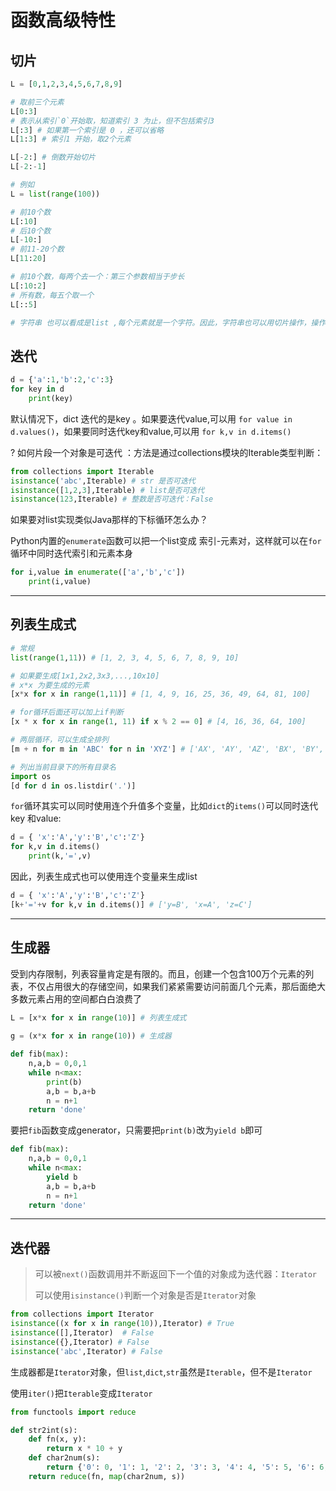 # 函数高级特性

## 切片

```python
L = [0,1,2,3,4,5,6,7,8,9]

# 取前三个元素
L[0:3]
# 表示从索引`0`开始取，知道索引 3 为止，但不包括索引3
L[:3] # 如果第一个索引是 0 ，还可以省略
L[1:3] # 索引1 开始，取2个元素

L[-2:] # 倒数开始切片
L[-2:-1] 

# 例如
L = list(range(100))

# 前10个数
L[:10]
# 后10个数
L[-10:]
# 前11-20个数
L[11:20]

# 前10个数，每两个去一个：第三个参数相当于步长
L[:10:2]
# 所有数，每五个取一个
L[::5]

# 字符串 也可以看成是list ,每个元素就是一个字符。因此，字符串也可以用切片操作，操作结果依然是字符串


```

## 迭代

```python
d = {'a':1,'b':2,'c':3}
for key in d
	print(key)
```

默认情况下，dict 迭代的是key 。如果要迭代value,可以用 `for value in d.values()`，如果要同时迭代key和value,可以用 `for k,v in d.items()`

? 如何片段一个对象是可迭代 ：方法是通过collections模块的Iterable类型判断：

```python
from collections import Iterable
isinstance('abc',Iterable) # str 是否可迭代
isinstance([1,2,3],Iterable) # list是否可迭代
isinstance(123,Iterable) # 整数是否可迭代：False
```

如果要对list实现类似Java那样的下标循环怎么办？

Python内置的`enumerate`函数可以把一个list变成 索引-元素对，这样就可以在`for`循环中同时迭代索引和元素本身

```python
for i,value in enumerate(['a','b','c'])
	print(i,value)
```

---

## 列表生成式

```python
# 常规
list(range(1,11)) # [1, 2, 3, 4, 5, 6, 7, 8, 9, 10]

# 如果要生成[1x1,2x2,3x3,...,10x10]
# x*x 为要生成的元素
[x*x for x in range(1,11)] # [1, 4, 9, 16, 25, 36, 49, 64, 81, 100]

# for循环后面还可以加上if判断
[x * x for x in range(1, 11) if x % 2 == 0] # [4, 16, 36, 64, 100]

# 两层循环，可以生成全排列
[m + n for m in 'ABC' for n in 'XYZ'] # ['AX', 'AY', 'AZ', 'BX', 'BY', 'BZ', 'CX', 'CY', 'CZ']

# 列出当前目录下的所有目录名
import os
[d for d in os.listdir('.')]
```

`for`循环其实可以同时使用连个升值多个变量，比如`dict`的`items()`可以同时迭代key 和value:

```python
d = { 'x':'A','y':'B','c':'Z'}
for k,v in d.items()
	print(k,'=',v)
```

因此，列表生成式也可以使用连个变量来生成list

```python
d = { 'x':'A','y':'B','c':'Z'}
[k+'='+v for k,v in d.items()] # ['y=B', 'x=A', 'z=C']

```

---

## 生成器

受到内存限制，列表容量肯定是有限的。而且，创建一个包含100万个元素的列表，不仅占用很大的存储空间，如果我们紧紧需要访问前面几个元素，那后面绝大多数元素占用的空间都白白浪费了

```python
L = [x*x for x in range(10)] # 列表生成式
 
g = (x*x for x in range(10)) # 生成器
```

```python
def fib(max):
    n,a,b = 0,0,1
    while n<max:
        print(b)
        a,b = b,a+b
        n = n+1
    return 'done'
```

要把`fib`函数变成generator，只需要把`print(b)`改为`yield b`即可

```Python
def fib(max):
	n,a,b = 0,0,1
    while n<max:
        yield b
        a,b = b,a+b
        n = n+1
    return 'done'
```

---

## 迭代器

> 可以被`next()`函数调用并不断返回下一个值的对象成为迭代器：`Iterator`
>
> 可以使用`isinstance()`判断一个对象是否是`Iterator`对象

```python
from collections import Iterator
isinstance((x for x in range(10)),Iterator) # True
isinstance([],Iterator)  # False
isinstance({},Iterator) # False
isinstance('abc',Iterator) # False
```

生成器都是`Iterator`对象，但`list`,`dict`,`str`虽然是`Iterable`，但不是`Iterator`

使用`iter()`把`Iterable`变成`Iterator`

```python
from functools import reduce

def str2int(s):
    def fn(x, y):
        return x * 10 + y
    def char2num(s):
        return {'0': 0, '1': 1, '2': 2, '3': 3, '4': 4, '5': 5, '6': 6, '7': 7, '8': 8, '9': 9}[s]
    return reduce(fn, map(char2num, s))
```

